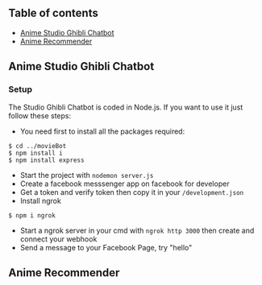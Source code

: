 ## Table of contents
* [Anime Studio Ghibli Chatbot](#Anime-Studio-Ghibli-Chatbot)
* [Anime Recommender](#Anime-Recommender)

## Anime Studio Ghibli Chatbot

### Setup
The Studio Ghibli Chatbot is coded in Node.js. If you want to use it just follow these steps:

* You need first to install all the packages required: 

```
$ cd ../movieBot
$ npm install i
$ npm install express
```
* Start the project with `nodemon server.js`
* Create a facebook messsenger app on facebook for developer
* Get a token and verify token then copy it in your `/development.json`
* Install ngrok
```
$ npm i ngrok
```
* Start a ngrok server in your cmd with `ngrok http 3000` then create and connect your webhook
* Send a message to your Facebook Page, try "hello"


## Anime Recommender
